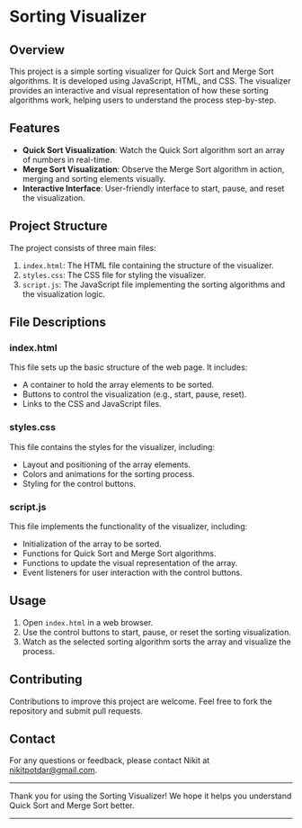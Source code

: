 # Sorting Visualizer

## Overview
This project is a simple sorting visualizer for Quick Sort and Merge Sort algorithms. It is developed using JavaScript, HTML, and CSS. The visualizer provides an interactive and visual representation of how these sorting algorithms work, helping users to understand the process step-by-step.

## Features
- **Quick Sort Visualization**: Watch the Quick Sort algorithm sort an array of numbers in real-time.
- **Merge Sort Visualization**: Observe the Merge Sort algorithm in action, merging and sorting elements visually.
- **Interactive Interface**: User-friendly interface to start, pause, and reset the visualization.

## Project Structure
The project consists of three main files:
1. `index.html`: The HTML file containing the structure of the visualizer.
2. `styles.css`: The CSS file for styling the visualizer.
3. `script.js`: The JavaScript file implementing the sorting algorithms and the visualization logic.

## File Descriptions

### index.html
This file sets up the basic structure of the web page. It includes:
- A container to hold the array elements to be sorted.
- Buttons to control the visualization (e.g., start, pause, reset).
- Links to the CSS and JavaScript files.

### styles.css
This file contains the styles for the visualizer, including:
- Layout and positioning of the array elements.
- Colors and animations for the sorting process.
- Styling for the control buttons.

### script.js
This file implements the functionality of the visualizer, including:
- Initialization of the array to be sorted.
- Functions for Quick Sort and Merge Sort algorithms.
- Functions to update the visual representation of the array.
- Event listeners for user interaction with the control buttons.

## Usage
1. Open `index.html` in a web browser.
2. Use the control buttons to start, pause, or reset the sorting visualization.
3. Watch as the selected sorting algorithm sorts the array and visualize the process.

## Contributing
Contributions to improve this project are welcome. Feel free to fork the repository and submit pull requests.


## Contact
For any questions or feedback, please contact Nikit at nikitpotdar@gmail.com.

---

Thank you for using the Sorting Visualizer! We hope it helps you understand Quick Sort and Merge Sort better.

---
